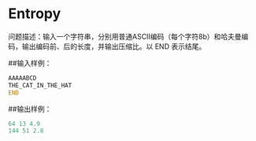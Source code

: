 # Entropy

问题描述：输入一个字符串，分别用普通ASCII编码（每个字符8b）和哈夫曼编码，输出编码前、后的长度，并输出压缩比。以 END 表示结尾。

##输入样例：

```asm
AAAAABCD
THE_CAT_IN_THE_HAT
END
```

##输出样例：

```cpp
64 13 4.9
144 51 2.8
```
